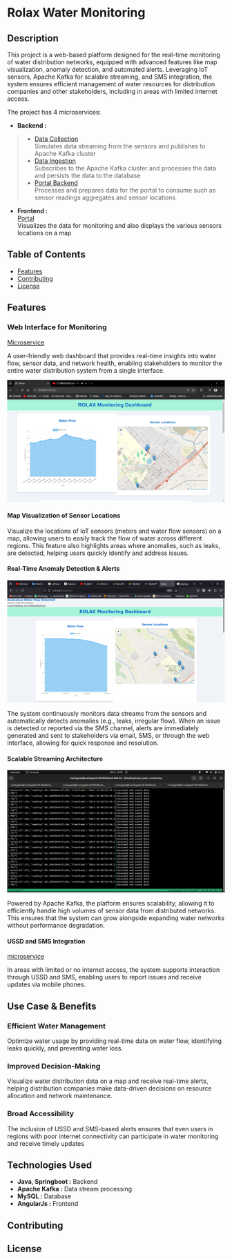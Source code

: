 # Rolax Water Monitoring

## Description

This project is a web-based platform designed for the real-time monitoring of water distribution networks, equipped with advanced features like map visualization, anomaly detection, and automated alerts. Leveraging IoT sensors, Apache Kafka for scalable streaming, and SMS integration, the system ensures efficient management of water resources for distribution companies and other stakeholders, including in areas with limited internet access.

The project has 4 microservices:  

- **Backend :**

>- [Data Collection](https://github.com/Mburu-Elvis/Rolax_Water_Monitoring/tree/main/data_collection)  
Simulates data streaming from the sensors and publishes to Apache Kafka cluster
>- [Data Ingestion](https://github.com/Mburu-Elvis/Rolax_Water_Monitoring/tree/main/dataIngestion)  
Subscribes to the Apache Kafka cluster and processes the data and persists the data to the database
>- [Portal Backend](https://github.com/Mburu-Elvis/Rolax_Water_Monitoring/tree/main/portal_backend)  
Processes and prepares data for the portal to consume such as sensor readings aggregates and sensor locations

- **Frontend :**  
[Portal](https://github.com/Mburu-Elvis/Rolax_Water_Monitoring/tree/main/portal)  
Visualizes the data for monitoring and also displays the various sensors locations on a map

## Table of Contents

- [Features](#features)
- [Contributing](#contributing)
- [License](#license)

## Features

### Web Interface for Monitoring

[Microservice](https://github.com/Mburu-Elvis/Rolax_Water_Monitoring/tree/main/portal)

A user-friendly web dashboard that provides real-time insights into water flow, sensor data, and network health, enabling stakeholders to monitor the entire water distribution system from a single interface.

![Web Dashboard](dashboard1.png)

#### Map Visualization of Sensor Locations

Visualize the locations of IoT sensors (meters and water flow sensors) on a map, allowing users to easily track the flow of water across different regions. This feature also highlights areas where anomalies, such as leaks, are detected, helping users quickly identify and address issues.

#### Real-Time Anomaly Detection & Alerts

![Abnormal Flow](abnormalFlow.png)

The system continuously monitors data streams from the sensors and automatically detects anomalies (e.g., leaks, irregular flow). When an issue is detected or reported via the SMS channel, alerts are immediately generated and sent to stakeholders via email, SMS, or through the web interface, allowing for quick response and resolution.

#### Scalable Streaming Architecture

![Data Streaming](dataStreamProcessing.png)

Powered by Apache Kafka, the platform ensures scalability, allowing it to efficiently handle high volumes of sensor data from distributed networks. This ensures that the system can grow alongside expanding water networks without performance degradation.

#### USSD and SMS Integration

[microservice](https://github.com/Mburu-Elvis/rolax_ussd)

In areas with limited or no internet access, the system supports interaction through USSD and SMS, enabling users to report issues and receive updates via mobile phones.

## Use Case & Benefits

### Efficient Water Management

Optimize water usage by providing real-time data on water flow, identifying leaks quickly, and preventing water loss.

### Improved Decision-Making

Visualize water distribution data on a map and receive real-time alerts, helping distribution companies make data-driven decisions on resource allocation and network maintenance.

### Broad Accessibility

The inclusion of USSD and SMS-based alerts ensures that even users in regions with poor internet connectivity can participate in water monitoring and receive timely updates

## Technologies Used

- **Java, Springboot :** Backend
- **Apache Kafka :** Data stream processing
- **MySQL :** Database
- **AngularJs :** Frontend

## Contributing

## License
